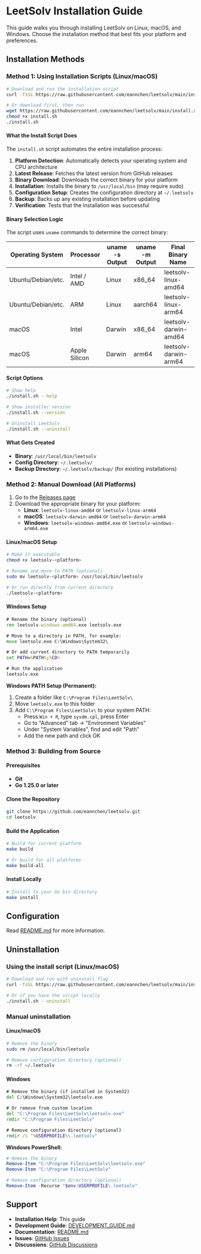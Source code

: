 # LeetSolv Installation Guide

This guide walks you through installing LeetSolv on Linux, macOS, and Windows. Choose the installation method that best fits your platform and preferences.

## Installation Methods

### Method 1: Using Installation Scripts (Linux/macOS)

```bash
# Download and run the installation script
curl -fsSL https://raw.githubusercontent.com/eannchen/leetsolv/main/install.sh | bash

# Or download first, then run
wget https://raw.githubusercontent.com/eannchen/leetsolv/main/install.sh
chmod +x install.sh
./install.sh
```

#### What the Install Script Does

The `install.sh` script automates the entire installation process:

1. **Platform Detection**: Automatically detects your operating system and CPU architecture
2. **Latest Release**: Fetches the latest version from GitHub releases
3. **Binary Download**: Downloads the correct binary for your platform
4. **Installation**: Installs the binary to `/usr/local/bin` (may require sudo)
5. **Configuration Setup**: Creates the configuration directory at `~/.leetsolv`
6. **Backup**: Backs up any existing installation before updating
7. **Verification**: Tests that the installation was successful

#### Binary Selection Logic

The script uses `uname` commands to determine the correct binary:

| Operating System   | Processor     | uname -s Output | uname -m Output | Final Binary Name     |
| ------------------ | ------------- | --------------- | --------------- | --------------------- |
| Ubuntu/Debian/etc. | Intel / AMD   | Linux           | x86_64          | leetsolv-linux-amd64  |
| Ubuntu/Debian/etc. | ARM           | Linux           | aarch64         | leetsolv-linux-arm64  |
| macOS              | Intel         | Darwin          | x86_64          | leetsolv-darwin-amd64 |
| macOS              | Apple Silicon | Darwin          | arm64           | leetsolv-darwin-arm64 |

#### Script Options

```bash
# Show help
./install.sh --help

# Show installer version
./install.sh --version

# Uninstall LeetSolv
./install.sh --uninstall
```

#### What Gets Created

- **Binary**: `/usr/local/bin/leetsolv`
- **Config Directory**: `~/.leetsolv/`
- **Backup Directory**: `~/.leetsolv/backup/` (for existing installations)

### Method 2: Manual Download (All Platforms)

1. Go to the [Releases page](https://github.com/eannchen/leetsolv/releases)
2. Download the appropriate binary for your platform:
   - **Linux**: `leetsolv-linux-amd64` or `leetsolv-linux-arm64`
   - **macOS**: `leetsolv-darwin-amd64` or `leetsolv-darwin-arm64`
   - **Windows**: `leetsolv-windows-amd64.exe` or `leetsolv-windows-arm64.exe`

#### Linux/macOS Setup
```bash
# Make it executable
chmod +x leetsolv-<platform>

# Rename and move to PATH (optional)
sudo mv leetsolv-<platform> /usr/local/bin/leetsolv

# Or run directly from current directory
./leetsolv-<platform>
```

#### Windows Setup
```cmd
# Rename the binary (optional)
ren leetsolv-windows-amd64.exe leetsolv.exe

# Move to a directory in PATH, for example:
move leetsolv.exe C:\Windows\System32\

# Or add current directory to PATH temporarily
set PATH=%PATH%;%CD%

# Run the application
leetsolv.exe
```

**Windows PATH Setup (Permanent):**
1. Create a folder like `C:\Program Files\LeetSolv\`
2. Move `leetsolv.exe` to this folder
3. Add `C:\Program Files\LeetSolv\` to your system PATH:
   - Press `Win + R`, type `sysdm.cpl`, press Enter
   - Go to "Advanced" tab → "Environment Variables"
   - Under "System Variables", find and edit "Path"
   - Add the new path and click OK

### Method 3: Building from Source

#### Prerequisites

- **Git**
- **Go 1.25.0 or later**


#### Clone the Repository
```bash
git clone https://github.com/eannchen/leetsolv.git
cd leetsolv
```

#### Build the Application
```bash
# Build for current platform
make build

# Or build for all platforms
make build-all
```

#### Install Locally
```bash
# Install to your Go bin directory
make install
```

## Configuration

Read [README.md](../README.md) for more information.

## Uninstallation

### Using the install script (Linux/macOS)
```bash
# Download and run with uninstall flag
curl -fsSL https://raw.githubusercontent.com/eannchen/leetsolv/main/install.sh | bash -s -- --uninstall

# Or if you have the script locally
./install.sh --uninstall
```

### Manual uninstallation

#### Linux/macOS
```bash
# Remove the binary
sudo rm /usr/local/bin/leetsolv

# Remove configuration directory (optional)
rm -rf ~/.leetsolv
```

#### Windows
```cmd
# Remove the binary (if installed in System32)
del C:\Windows\System32\leetsolv.exe

# Or remove from custom location
del "C:\Program Files\LeetSolv\leetsolv.exe"
rmdir "C:\Program Files\LeetSolv"

# Remove configuration directory (optional)
rmdir /s "%USERPROFILE%\.leetsolv"
```

**Windows PowerShell:**
```powershell
# Remove the binary
Remove-Item "C:\Program Files\LeetSolv\leetsolv.exe"
Remove-Item "C:\Program Files\LeetSolv"

# Remove configuration directory (optional)
Remove-Item -Recurse "$env:USERPROFILE\.leetsolv"
```

## Support

- **Installation Help**: This guide
- **Development Guide**: [DEVELOPMENT_GUIDE.md](DEVELOPMENT_GUIDE.md)
- **Documentation**: [README.md](../README.md)
- **Issues**: [GitHub Issues](https://github.com/eannchen/leetsolv/issues)
- **Discussions**: [GitHub Discussions](https://github.com/eannchen/leetsolv/discussions)
